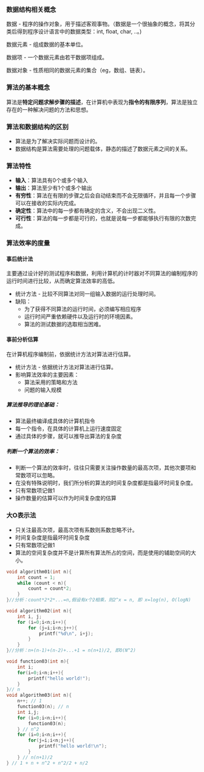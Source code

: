### 数据结构相关概念

数据 - 程序的操作对象，用于描述客观事物。（数据是一个很抽象的概念，将其分类后得到程序设计语言中的数据类型：int, float, char, ..。)

数据元素 - 组成数据的基本单位。

数据项 - 一个数据元素由若干数据项组成。

数据对象 - 性质相同的数据元素的集合（eg，数组、链表）。

### 算法的基本概念

算法是**特定问题求解步骤的描述**，在计算机中表现为**指令的有限序列**，算法是独立存在的一种解决问题的方法和思想。

### 算法和数据结构的区别

* 算法是为了解决实际问题而设计的。
* 数据结构是算法需要处理的问题载体，静态的描述了数据元素之间的关系。

### 算法特性

* **输入**：算法具有0个或多个输入
* **输出**：算法至少有1个或多个输出
* **有穷性**：算法在有限的步骤之后会自动结束而不会无限循环，并且每一个步骤可以在接收的实际内完成。
* **确定性**：算法中的每一步都有确定的含义，不会出现二义性。
* **可行性**：算法的每一步都是可行的，也就是说每一步都能够执行有限的次数完成。

### 算法效率的度量

#### 事后统计法

主要通过设计好的测试程序和数据，利用计算机的计时器对不同算法的编制程序的运行时间进行比较，从而确定算法效率的高低。

* 统计方法 - 比较不同算法对同一组输入数据的运行处理时间。
* 缺陷：
  * 为了获得不同算法的运行时间，必须编写相应程序
  * 运行时间严重依赖硬件以及运行时的环境因素。
  * 算法的测试数据的选取相当困难。

#### 事前分析估算

在计算机程序编制前，依据统计方法对算法进行估算。

* 统计方法 - 依据统计方法对算法进行估算。
* 影响算法效率的主要因素：
  * 算法采用的策略和方法
  * 问题的输入规模

##### 算法推导的理论基础：

* 算法最终编译成具体的计算机指令
* 每一个指令，在具体的计算机上运行速度固定
* 通过具体的步骤，就可以推导出算法的复杂度

##### 判断一个算法的效率：

* 判断一个算法的效率时，往往只需要关注操作数量的最高次项，其他次要项和常数项可以忽略。
* 在没有特殊说明时，我们所分析的算法的时间复杂度都是指最坏时间复杂度。
* 只有常数项记做1
* 操作数量的估算可以作为时间复杂度的估算

### 大O表示法

* 只关注最高次项，最高次项有系数则系数忽略不计。
* 时间复杂度是指最坏时间复杂度
* 只有常数项记做1
* 算法的空间复杂度并不是计算所有算法所占的空间，而是使用的辅助空间的大小。

```c++
void algorithm01(int n){
    int count = 1;
    while (count < n){
        count = count*2;
    }
}//分析：count*2*2*...=n,假设有x个2相乘，则2^x = n, 即 x=log(n), O(logN)
```

```c++
void algorithm02(int n){
    int i, j;
    for (i=0;i<n;i++){
        for (j=i;i<n;j++){
            printf("%d\n", i+j);
        }
    }
}//分析：n+(n-1)+(n-2)+...+1 = n(n+1)/2, 即O(N^2)
```

```c++
void function03(int n){
    int i;
    for(i=0;i<n;i++){
        printf("hello world!");
    }
}// n
void algorithm03(int n){
    n++; // 1
    function03(n); // n
    int i,j;
    for (i=0;i<n;i++){
        function03(n);
    } // n^2
    for (i=0;i<n;i++){
        for(j=i;i<n;j++){
            printf("hello world!\n");
        }
    } // n(n+1)/2
} // 1 + n + n^2 + n^2/2 + n/2
```

